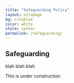 ```yaml
---
title: "Safeguarding Policy"
layout: xtrapage
bg: cityblue
color: white
style: center
permalink: /safeguarding/
---
```


## Safeguarding

blah blah blah

This is under construction
